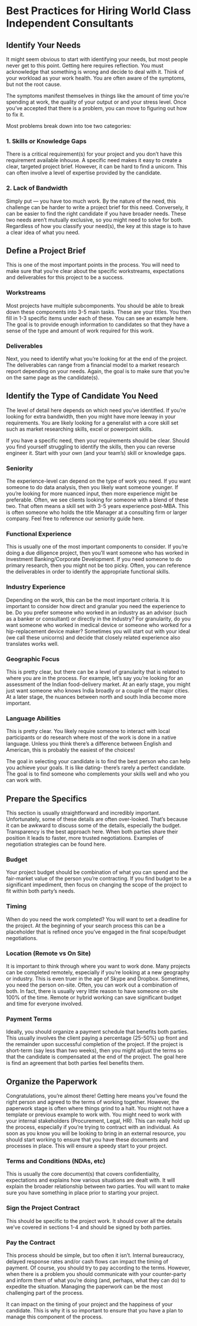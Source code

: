 # Best Practices for Hiring World Class Independent Consultants

## Identify Your Needs

It might seem obvious to start with identifying your needs, but most people
never get to this point. Getting here requires reflection. You must acknowledge
that something is wrong and decide to deal with it. Think of your workload as
your work health. You are often aware of the symptoms, but not the root cause.

The symptoms manifest themselves in things like the amount of time you’re
spending at work, the quality of your output or and your stress level. Once
you’ve accepted that there is a problem, you can move to figuring out how to
fix it.

Most problems break down into toe two categories:

### 1. Skills or Knowledge Gaps

There is a critical requirement(s) for your project and you don’t have this
requirement available inhouse. A specific need makes it easy to create a clear,
targeted project brief. However, it can be hard to find a unicorn. This can
often involve a level of expertise provided by the candidate.

### 2. Lack of Bandwidth

Simply put — you have too much work. By the nature of the need, this
challenge can be harder to write a project brief for this need. Conversely,
it can be easier to find the right candidate if you have broader needs. These
two needs aren’t mutually exclusive, so you might need to solve for both.
Regardless of how you classify your need(s), the key at this stage is to have a
clear idea of what you need.

## Define a Project Brief

This is one of the most important points in the process. You will need to make
sure that you’re clear about the specific workstreams, expectations and
deliverables for this project to be a success.

### Workstreams

Most projects have multiple subcomponents. You should be able to break
down these components into 3-5 main tasks. These are your titles. You
then fill in 1-3 specific items under each of these. You can see an example
here. The goal is to provide enough information to candidates so that
they have a sense of the type and amount of work required for this work.

### Deliverables

Next, you need to identify what you’re looking for at the end of the
project. The deliverables can range from a financial model to a market
research report depending on your needs. Again, the goal is to make sure
that you’re on the same page as the candidate(s).

## Identify the Type of Candidate You Need

The level of detail here depends on which need you’ve identified. If you’re
looking for extra bandwidth, then you might have more leeway in your
requirements. You are likely looking for a generalist with a core skill set such
as market researching skills, excel or powerpoint skills.

If you have a specific need, then your requirements should be clear. Should
you find yourself struggling to identify the skills, then you can reverse
engineer it. Start with your own (and your team’s) skill or knowledge gaps.

### Seniority

The experience-level can depend on the type of work you need. If you
want someone to do data analysis, then you likely want someone
younger. If you’re looking for more nuanced input, then more experience
might be preferable. Often, we see clients looking for someone with a
blend of these two. That often means a skill set with 3-5 years experience
post-MBA. This is often someone who holds the title Manager at a
consulting firm or larger company. Feel free to reference our seniority
guide here.

### Functional Experience

This is usually one of the most important components to consider. If
you’re doing a due diligence project, then you’ll want someone who has
worked in Investment Banking/Corporate Development. If you need
someone to do primary research, then you might not be too picky. Often,
you can reference the deliverables in order to identify the appropriate
functional skills.

### Industry Experience

Depending on the work, this can be the most important criteria. It is
important to consider how direct and granular you need the experience
to be. Do you prefer someone who worked in an industry as an advisor
(such as a banker or consultant) or directly in the industry? For
granularity, do you want someone who worked in medical device or
someone who worked for a hip-replacement device maker? Sometimes
you will start out with your ideal (we call these unicorns) and decide that
closely related experience also translates works well.

### Geographic Focus

This is pretty clear, but there can be a level of granularity that is related
to where you are in the process. For example, let’s say you’re looking for
an assessment of the Indian food-delivery market. At an early stage, you
might just want someone who knows India broadly or a couple of the
major cities. At a later stage, the nuances between north and south India
become more important.

### Language Abilities

This is pretty clear. You likely require someone to interact with local
participants or do research where most of the work is done in a native
language. Unless you think there’s a difference between English and
American, this is probably the easiest of the choices!

The goal in selecting your candidate is to find the best person who can help
you achieve your goals. It is like dating- there’s rarely a perfect candidate.
The goal is to find someone who complements your skills well and who you
can work with.

## Prepare the Specifics

This section is usually straightforward and incredibly important. Unfortunately,
some of these details are often over-looked. That’s because it
can be awkward to discuss some of the details, especially the budget.
Transparency is the best approach here. When both parties share their
position it leads to faster, more trusted negotiations. Examples of negotiation
strategies can be found here.

### Budget

Your project budget should be combination of what you can spend and
the fair-market value of the person you’re contracting. If you find budget
to be a significant impediment, then focus on changing the scope of the
project to fit within both party’s needs.

### Timing

When do you need the work completed? You will want to set a deadline
for the project. At the beginning of your search process this can be a placeholder that is refined once you’ve engaged in the final scope/budget
negotiations.

### Location (Remote vs On Site)

It is important to think through where you want to work done. Many
projects can be completed remotely, especially if you’re looking at a new
geography or industry. This is even truer in the age of Skype and
Dropbox. Sometimes, you need the person on-site. Often, you can work
out a combination of both. In fact, there is usually very little reason to
have someone on-site 100% of the time. Remote or hybrid working can
save significant budget and time for everyone involved.

### Payment Terms

Ideally, you should organize a payment schedule that benefits both
parties. This usually involves the client paying a percentage (25-50%) up
front and the remainder upon successful completion of the project. If the
project is short-term (say less than two weeks), then you might adjust
the terms so that the candidate is compensated at the end of the project.
The goal here is find an agreement that both parties feel benefits them.

## Organize the Paperwork

Congratulations, you’re almost there! Getting here means you’ve found
the right person and agreed to the terms of working together. However,
the paperwork stage is often where things grind to a halt. You might not
have a template or previous example to work with. You might need to
work with your internal stakeholders (Procurement, Legal, HR). This can
really hold up the process, especially if you’re trying to contract with an
individual. As soon as you know you will be looking to bring in an
external resource, you should start working to ensure that you have
these documents and processes in place. This will ensure a speedy start
to your project.

### Terms and Conditions (NDAs, etc)

This is usually the core document(s) that covers confidentiality,
expectations and explains how various situations are dealt with. It will
explain the broader relationship between two parties. You will want to
make sure you have something in place prior to starting your project.

### Sign the Project Contract

This should be specific to the project work. It should cover all the details
we’ve covered in sections 1-4 and should be signed by both parties.

### Pay the Contract

This process should be simple, but too often it isn’t. Internal bureaucracy,
delayed response rates and/or cash flows can impact the timing of
payment. Of course, you should try to pay according to the terms.
However, when there is a problem you should communicate with your
counter-party and inform them of what you’re doing (and, perhaps, what
they can do) to expedite the situation. Managing the paperwork can be the most challenging part of the process.

It can impact on the timing of your project and the happiness of your
candidate. This is why it is so important to ensure that you have a plan to
manage this component of the process.
